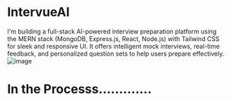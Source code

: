 # IntervueAI
I'm building a full-stack AI-powered interview preparation platform using the MERN stack (MongoDB, Express.js, React, Node.js) with Tailwind CSS for sleek and responsive UI. It offers intelligent mock interviews, real-time feedback, and personalized question sets to help users prepare effectively.
![image](https://github.com/user-attachments/assets/b0902e6f-5472-4b5b-bb3c-bc24751113dc)



<h1> In the Processs.............</h1>
